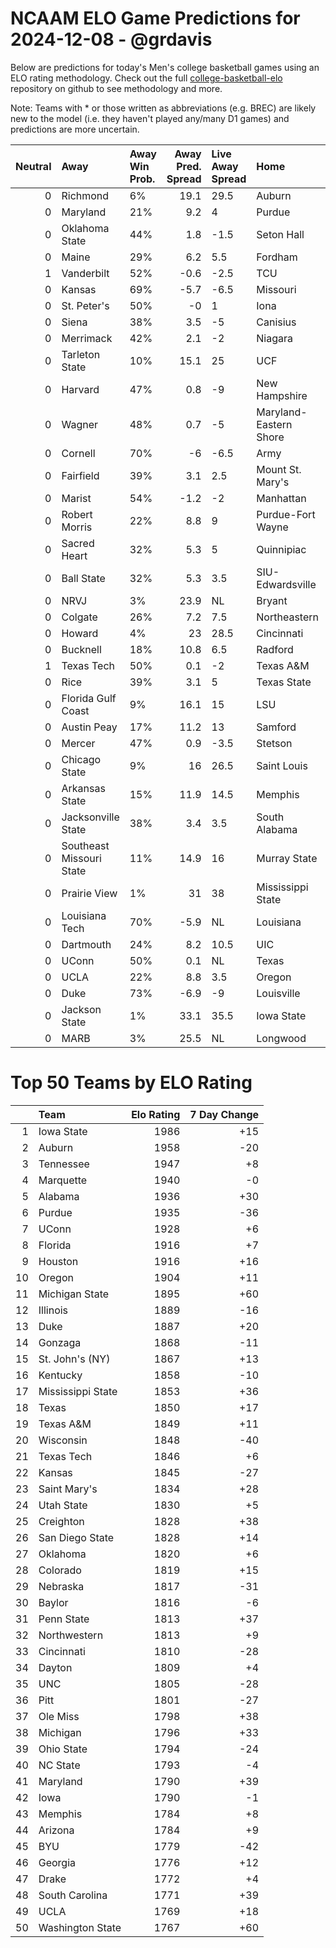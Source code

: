# NCAAM ELO Game Predictions for 2024-12-08 - @grdavis
Below are predictions for today's Men's college basketball games using an ELO rating methodology. Check out the full [college-basketball-elo](https://github.com/grdavis/college-basketball-elo) repository on github to see methodology and more.

Note: Teams with * or those written as abbreviations (e.g. BREC) are likely new to the model (i.e. they haven't played any/many D1 games) and predictions are more uncertain.

|   Neutral | Away                     | Away Win Prob.   |   Away Pred. Spread | Live Away Spread   | Home                   | Home Win Prob.   |   Home Pred. Spread |
|----------:|:-------------------------|:-----------------|--------------------:|:-------------------|:-----------------------|:-----------------|--------------------:|
|         0 | Richmond                 | 6%               |                19.1 | 29.5               | Auburn                 | 94%              |               -19.1 |
|         0 | Maryland                 | 21%              |                 9.2 | 4                  | Purdue                 | 79%              |                -9.2 |
|         0 | Oklahoma State           | 44%              |                 1.8 | -1.5               | Seton Hall             | 56%              |                -1.8 |
|         0 | Maine                    | 29%              |                 6.2 | 5.5                | Fordham                | 71%              |                -6.2 |
|         1 | Vanderbilt               | 52%              |                -0.6 | -2.5               | TCU                    | 48%              |                 0.6 |
|         0 | Kansas                   | 69%              |                -5.7 | -6.5               | Missouri               | 31%              |                 5.7 |
|         0 | St. Peter's              | 50%              |                -0   | 1                  | Iona                   | 50%              |                 0   |
|         0 | Siena                    | 38%              |                 3.5 | -5                 | Canisius               | 62%              |                -3.5 |
|         0 | Merrimack                | 42%              |                 2.1 | -2                 | Niagara                | 58%              |                -2.1 |
|         0 | Tarleton State           | 10%              |                15.1 | 25                 | UCF                    | 90%              |               -15.1 |
|         0 | Harvard                  | 47%              |                 0.8 | -9                 | New Hampshire          | 53%              |                -0.8 |
|         0 | Wagner                   | 48%              |                 0.7 | -5                 | Maryland-Eastern Shore | 52%              |                -0.7 |
|         0 | Cornell                  | 70%              |                -6   | -6.5               | Army                   | 30%              |                 6   |
|         0 | Fairfield                | 39%              |                 3.1 | 2.5                | Mount St. Mary's       | 61%              |                -3.1 |
|         0 | Marist                   | 54%              |                -1.2 | -2                 | Manhattan              | 46%              |                 1.2 |
|         0 | Robert Morris            | 22%              |                 8.8 | 9                  | Purdue-Fort Wayne      | 78%              |                -8.8 |
|         0 | Sacred Heart             | 32%              |                 5.3 | 5                  | Quinnipiac             | 68%              |                -5.3 |
|         0 | Ball State               | 32%              |                 5.3 | 3.5                | SIU-Edwardsville       | 68%              |                -5.3 |
|         0 | NRVJ                     | 3%               |                23.9 | NL                 | Bryant                 | 97%              |               -23.9 |
|         0 | Colgate                  | 26%              |                 7.2 | 7.5                | Northeastern           | 74%              |                -7.2 |
|         0 | Howard                   | 4%               |                23   | 28.5               | Cincinnati             | 96%              |               -23   |
|         0 | Bucknell                 | 18%              |                10.8 | 6.5                | Radford                | 82%              |               -10.8 |
|         1 | Texas Tech               | 50%              |                 0.1 | -2                 | Texas A&M              | 50%              |                -0.1 |
|         0 | Rice                     | 39%              |                 3.1 | 5                  | Texas State            | 61%              |                -3.1 |
|         0 | Florida Gulf Coast       | 9%               |                16.1 | 15                 | LSU                    | 91%              |               -16.1 |
|         0 | Austin Peay              | 17%              |                11.2 | 13                 | Samford                | 83%              |               -11.2 |
|         0 | Mercer                   | 47%              |                 0.9 | -3.5               | Stetson                | 53%              |                -0.9 |
|         0 | Chicago State            | 9%               |                16   | 26.5               | Saint Louis            | 91%              |               -16   |
|         0 | Arkansas State           | 15%              |                11.9 | 14.5               | Memphis                | 85%              |               -11.9 |
|         0 | Jacksonville State       | 38%              |                 3.4 | 3.5                | South Alabama          | 62%              |                -3.4 |
|         0 | Southeast Missouri State | 11%              |                14.9 | 16                 | Murray State           | 89%              |               -14.9 |
|         0 | Prairie View             | 1%               |                31   | 38                 | Mississippi State      | 99%              |               -31   |
|         0 | Louisiana Tech           | 70%              |                -5.9 | NL                 | Louisiana              | 30%              |                 5.9 |
|         0 | Dartmouth                | 24%              |                 8.2 | 10.5               | UIC                    | 76%              |                -8.2 |
|         0 | UConn                    | 50%              |                 0.1 | NL                 | Texas                  | 50%              |                -0.1 |
|         0 | UCLA                     | 22%              |                 8.8 | 3.5                | Oregon                 | 78%              |                -8.8 |
|         0 | Duke                     | 73%              |                -6.9 | -9                 | Louisville             | 27%              |                 6.9 |
|         0 | Jackson State            | 1%               |                33.1 | 35.5               | Iowa State             | 99%              |               -33.1 |
|         0 | MARB                     | 3%               |                25.5 | NL                 | Longwood               | 97%              |               -25.5 |

# Top 50 Teams by ELO Rating
|    | Team              |   Elo Rating |   7 Day Change |
|---:|:------------------|-------------:|---------------:|
|  1 | Iowa State        |         1986 |            +15 |
|  2 | Auburn            |         1958 |            -20 |
|  3 | Tennessee         |         1947 |             +8 |
|  4 | Marquette         |         1940 |             -0 |
|  5 | Alabama           |         1936 |            +30 |
|  6 | Purdue            |         1935 |            -36 |
|  7 | UConn             |         1928 |             +6 |
|  8 | Florida           |         1916 |             +7 |
|  9 | Houston           |         1916 |            +16 |
| 10 | Oregon            |         1904 |            +11 |
| 11 | Michigan State    |         1895 |            +60 |
| 12 | Illinois          |         1889 |            -16 |
| 13 | Duke              |         1887 |            +20 |
| 14 | Gonzaga           |         1868 |            -11 |
| 15 | St. John's (NY)   |         1867 |            +13 |
| 16 | Kentucky          |         1858 |            -10 |
| 17 | Mississippi State |         1853 |            +36 |
| 18 | Texas             |         1850 |            +17 |
| 19 | Texas A&M         |         1849 |            +11 |
| 20 | Wisconsin         |         1848 |            -40 |
| 21 | Texas Tech        |         1846 |             +6 |
| 22 | Kansas            |         1845 |            -27 |
| 23 | Saint Mary's      |         1834 |            +28 |
| 24 | Utah State        |         1830 |             +5 |
| 25 | Creighton         |         1828 |            +38 |
| 26 | San Diego State   |         1828 |            +14 |
| 27 | Oklahoma          |         1820 |             +6 |
| 28 | Colorado          |         1819 |            +15 |
| 29 | Nebraska          |         1817 |            -31 |
| 30 | Baylor            |         1816 |             -6 |
| 31 | Penn State        |         1813 |            +37 |
| 32 | Northwestern      |         1813 |             +9 |
| 33 | Cincinnati        |         1810 |            -28 |
| 34 | Dayton            |         1809 |             +4 |
| 35 | UNC               |         1805 |            -28 |
| 36 | Pitt              |         1801 |            -27 |
| 37 | Ole Miss          |         1798 |            +38 |
| 38 | Michigan          |         1796 |            +33 |
| 39 | Ohio State        |         1794 |            -24 |
| 40 | NC State          |         1793 |             -4 |
| 41 | Maryland          |         1790 |            +39 |
| 42 | Iowa              |         1790 |             -1 |
| 43 | Memphis           |         1784 |             +8 |
| 44 | Arizona           |         1784 |             +9 |
| 45 | BYU               |         1779 |            -42 |
| 46 | Georgia           |         1776 |            +12 |
| 47 | Drake             |         1772 |             +4 |
| 48 | South Carolina    |         1771 |            +39 |
| 49 | UCLA              |         1769 |            +18 |
| 50 | Washington State  |         1767 |            +60 |